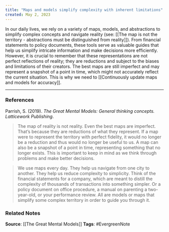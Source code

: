 ```yaml
---
title: "Maps and models simplify complexity with inherent limitations"
created: May 2, 2023
---
```


In our daily lives, we rely on a variety of maps, models, and abstractions to simplify complex concepts and navigate reality (see: [[The map is not the territory - abstractions must be distinguished from reality]]). From financial statements to policy documents, these tools serve as valuable guides that help us simplify intricate information and make decisions more efficiently. However, it is crucial to remember that these representations are not perfect reflections of reality; they are reductions and subject to the biases and limitations of their creators. The best maps are still imperfect and may represent a snapshot of a point in time, which might not accurately reflect the current situation. This is why we need to [[Continuously update maps and models for accuracy]].

---
### References

Parrish, S. (2019). _The Great Mental Models: General thinking concepts. Latticework Publishing_.

> The map of reality is not reality. Even the best maps are imperfect. That’s because they are reductions of what they represent. If a map were to represent the territory with perfect fidelity, it would no longer be a reduction and thus would no longer be useful to us. A map can also be a snapshot of a point in time, representing something that no longer exists. This is important to keep in mind as we think through problems and make better decisions.

> We use maps every day. They help us navigate from one city to another. They help us reduce complexity to simplicity. Think of the financial statements for a company, which are meant to distill the complexity of thousands of transactions into something simpler. Or a policy document on office procedure, a manual on parenting a two-year-old, or your performance review. All are models or maps that simplify some complex territory in order to guide you through it. 

### Related Notes
**Source**: [[The Great Mental Models]]
**Tags**: #EvergreenNote


